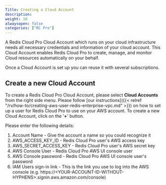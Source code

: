```yaml
---
Title: Creating a Cloud Account
description:
weight: 10
alwaysopen: false
categories: ["RC Pro"]
---
```


A Redis Cloud Pro Cloud Account which runs on your cloud infrastructure needs all necessary credentials and information
of your cloud account. This Cloud Account enables Redis Cloud Pro to create, manage, and monitor Cloud resources automatically on your behalf.

Once a Cloud Account is set up you can reuse it with several subscriptions.

## Create a new Cloud Account

To create a Redis Cloud Pro Cloud Account, please select **Cloud Accounts** from the
right side menu. Please follow [our
instructions]({{< relref "/rv/how-to/creating-aws-user-redis-enterprise-vpc.md" >}})
on how to set up a user for Redis Cloud Pro to use on your AWS account.
To create a new Cloud Account, click on the '**+**' button.

Please enter the following details:

1. Account Name - Give the account a name so you could recognize it
1. AWS_ACCESS_KEY_ID - Redis Cloud Pro user's AWS access key
1. AWS_SECRET_ACCESS_KEY - Redis Cloud Pro user's AWS secret key
1. AWS Console User - Redis Cloud Pro AWS UI console user
1. AWS Console password - Redis Cloud Pro AWS UI console user's password
1. IAM Users sign-in link - This is the link you use to log into the
    AWS console (e.g.
    https://\<YOUR-ACCOUNT-ID-WITHOUT-HYPHENS>.signin.aws.amazon.com/console)
